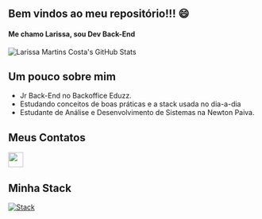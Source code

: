 ## Bem vindos ao meu repositório!!! 😄

#### Me chamo Larissa, sou Dev Back-End


![Larissa Martins Costa's GitHub Stats](https://github-readme-stats.vercel.app/api?username=Larissa1222)

## Um pouco sobre mim
- Jr Back-End no Backoffice Eduzz.
- Estudando conceitos de boas práticas e a stack usada no dia-a-dia
- Estudante de Análise e Desenvolvimento de Sistemas na Newton Paiva.

## Meus Contatos

<a href="https://linkedin.com/in/larissa-martins-60314a1aa/" target="_blank"><img src="https://slackmojis.com/emojis/711-linkedin/download" width="30px"></a>

## Minha Stack
[![Stack](https://skills.thijs.gg/icons?i=js,typescript,html,css,react,nodejs,php,docker&theme=light)](https://skills.thijs.gg)

